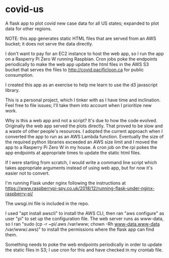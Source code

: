 # covid-us
A flask app to plot covid new case data for all US states; expanded to plot data for other regions.

NOTE: this app generates static HTML files that are served from an AWS bucket; it does not serve the data directly.

I don't want to pay for an EC2 instance to host the web app, so I run the app on a 
Rasperry Pi Zero W running Raspbian.  Cron jobs poke the endpoints periodically to make the web app
update the html files in the AWS S3 bucket that serves the files to http://covid.pacificloon.ca
for public consumption.

I created this app as an exercise to help me learn to use the d3 javascript library.

This is a personal project, which I tinker with as I have time and inclination.  Feel free to file issues; I'll take them into account when I prioritize new work.

Why is this a web app and not a script?  It's due to how the code evolved.  Originally the web app served the 
plots directly. That proved to be slow and a waste of other people's resources.  I adopted the current 
approach when I converted the app to run as an AWS Lambda function.  Eventually the size of the required 
python libraries exceeded an AWS size limit and I moved the app to a Rasperry Pi Zero W in my house.
A cron job on the rpi pokes the app endpoints at appropriate times to update the static html files.

If I were starting from scratch, I would write a command line script which takes appropriate arguments
instead of using web app, but for now it's easier not to convert.

I'm running Flask under nginx following the instructions at
https://www.raspberrypi-spy.co.uk/2018/12/running-flask-under-nginx-raspberry-pi/

The uwsgi.ini file is included in the repo.

I used "apt install awscli" to install the AWS CLI, then ran "aws configure" as user "pi" to set up the configuration file.
The web server runs as www-data, so I ran "sudo (cp -r ~pi/.aws /var/www; chown -Rh www-data.www-data /var/www/.aws)"
to install the permissions where the flask app can find them.

Something needs to poke the web endpoints periodically in order to update the static files in S3;
I use cron for this and have checked in my crontab file.

